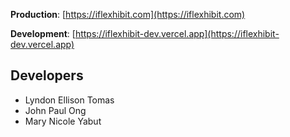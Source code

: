 **Production**: [https://iflexhibit.com](https://iflexhibit.com)

**Development**: [https://iflexhibit-dev.vercel.app](https://iflexhibit-dev.vercel.app)

## Developers

- Lyndon Ellison Tomas
- John Paul Ong
- Mary Nicole Yabut
